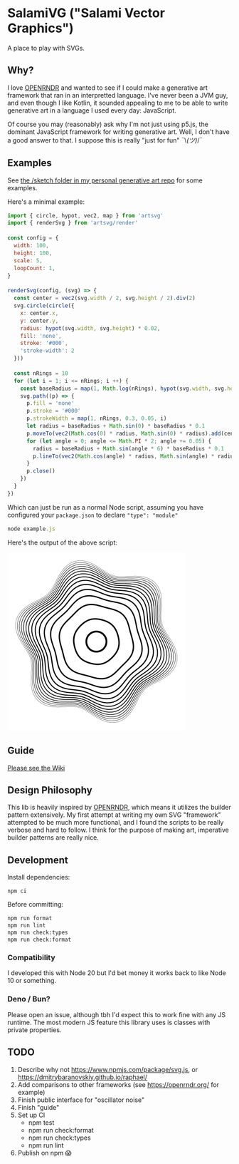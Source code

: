 # SalamiVG ("Salami Vector Graphics")

A place to play with SVGs.

## Why?

I love [OPENRNDR](https://openrndr.org/) and wanted to see if I could make a generative art framework that ran in an interpretted language. I've never been a JVM guy, and even though I like Kotlin, it sounded appealing to me to be able to write generative art in a language I used every day: JavaScript.

Of course you may (reasonably) ask why I'm not just using p5.js, the dominant JavaScript framework for writing generative art. Well, I don't have a good answer to that. I suppose this is really "just for fun" ¯\\_(ツ)_/¯

## Examples

See [the /sketch folder in my personal generative art repo](https://github.com/ericyd/generative-art/tree/ce4536cffea702ccf4050e389c1b9882561732c2/homegrown-svg/sketch) for some examples.

Here's a minimal example:

```js
import { circle, hypot, vec2, map } from 'artsvg'
import { renderSvg } from 'artsvg/render'

const config = {
  width: 100,
  height: 100,
  scale: 5,
  loopCount: 1,
}

renderSvg(config, (svg) => {
  const center = vec2(svg.width / 2, svg.height / 2).div(2)
  svg.circle(circle({
    x: center.x,
    y: center.y,
    radius: hypot(svg.width, svg.height) * 0.02,
    fill: 'none',
    stroke: '#000',
    'stroke-width': 2
  }))

  const nRings = 10
  for (let i = 1; i <= nRings; i ++) {
    const baseRadius = map(1, Math.log(nRings), hypot(svg.width, svg.height) * 0.09, hypot(svg.width, svg.height) * 0.15, Math.log(i))
    svg.path((p) => {
      p.fill = 'none'
      p.stroke = '#000'
      p.strokeWidth = map(1, nRings, 0.3, 0.05, i)
      let radius = baseRadius + Math.sin(0) * baseRadius * 0.1
      p.moveTo(vec2(Math.cos(0) * radius, Math.sin(0) * radius).add(center))
      for (let angle = 0; angle <= Math.PI * 2; angle += 0.05) {
        radius = baseRadius + Math.sin(angle * 6) * baseRadius * 0.1
        p.lineTo(vec2(Math.cos(angle) * radius, Math.sin(angle) * radius).add(center))
      }
      p.close()
    })
  }
})

```

Which can just be run as a normal Node script, assuming you have configured your `package.json` to declare `"type": "module"`

```js
node example.js
```

Here's the output of the above script:

![concentric circles example output](./examples/concentric-circles.svg)

## Guide

[Please see the Wiki](https://github.com/ericyd/salamivg/wiki)

## Design Philosophy

This lib is heavily inspired by [OPENRNDR](https://openrndr.org/), which means it utilizes the builder pattern extensively. My first attempt at writing my own SVG "framework" attempted to be much more functional, and I found the scripts to be really verbose and hard to follow. I think for the purpose of making art, imperative builder patterns are really nice.

## Development

Install dependencies:

```shell
npm ci
```

Before committing:

```shell
npm run format
npm run lint
npm run check:types
npm run check:format
```

### Compatibility

I developed this with Node 20 but I'd bet money it works back to like Node 10 or something.

### Deno / Bun?

Please open an issue, although tbh I'd expect this to work fine with any JS runtime. The most modern JS feature this library uses is classes with private properties.

## TODO

1. Describe why not https://www.npmjs.com/package/svg.js, or https://dmitrybaranovskiy.github.io/raphael/
2. Add comparisons to other frameworks (see https://openrndr.org/ for example)
3. Finish public interface for "oscillator noise"
4. Finish "guide"
5. Set up CI
    - npm test
    - npm run check:format
    - npm run check:types
    - npm run lint
6. Publish on npm 😱
